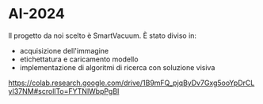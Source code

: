 # AI-2024

Il progetto da noi scelto è SmartVacuum. 
È stato diviso in:
- acquisizione dell'immagine
- etichettatura e caricamento modello
- implementazione di algoritmi di ricerca con soluzione visiva

https://colab.research.google.com/drive/1B9mFQ_pjqByDv7Gxg5ooYpDrCLyI37NM#scrollTo=FYTNlWbpPgBI
